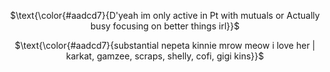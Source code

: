 <div align="center">

$\text{\color{#aadcd7}{D'yeah im only active in Pt with mutuals or Actually busy focusing on better things irl}}$

$\text{\color{#aadcd7}{substantial nepeta kinnie mrow meow i love her | karkat, gamzee, scraps, shelly, cofi, gigi kins}}$

</p>
